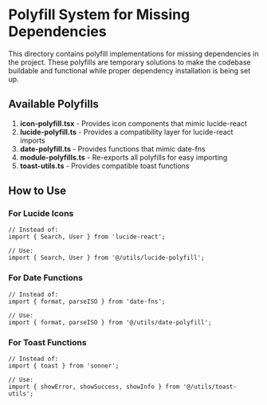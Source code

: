 
# Polyfill System for Missing Dependencies

This directory contains polyfill implementations for missing dependencies in the project. These polyfills are temporary solutions to make the codebase buildable and functional while proper dependency installation is being set up.

## Available Polyfills

1. **icon-polyfill.tsx** - Provides icon components that mimic lucide-react
2. **lucide-polyfill.ts** - Provides a compatibility layer for lucide-react imports
3. **date-polyfill.ts** - Provides functions that mimic date-fns 
4. **module-polyfills.ts** - Re-exports all polyfills for easy importing
5. **toast-utils.ts** - Provides compatible toast functions

## How to Use

### For Lucide Icons
```tsx
// Instead of:
import { Search, User } from 'lucide-react';

// Use:
import { Search, User } from '@/utils/lucide-polyfill';
```

### For Date Functions
```tsx
// Instead of:
import { format, parseISO } from 'date-fns';

// Use:
import { format, parseISO } from '@/utils/date-polyfill';
```

### For Toast Functions
```tsx
// Instead of:
import { toast } from 'sonner';

// Use:
import { showError, showSuccess, showInfo } from '@/utils/toast-utils';
```

